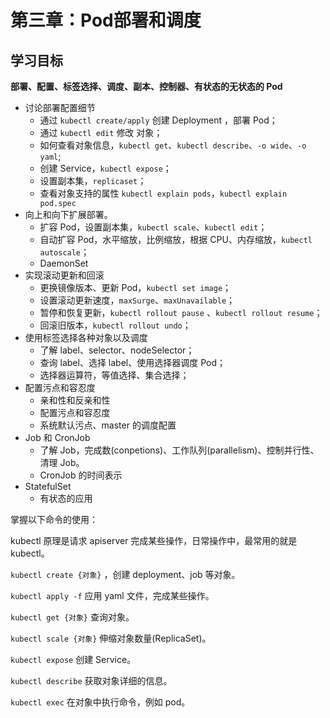 # 第三章：Pod部署和调度

## 学习目标

**部署、配置、标签选择、调度、副本、控制器、有状态的无状态的 Pod**

* 讨论部署配置细节
  * 通过 `kubectl create/apply` 创建 Deployment ，部署 Pod；
  * 通过 `kubectl edit` 修改 对象；
  * 如何查看对象信息，`kubectl get`、`kubectl describe`、`-o wide`、`-o yaml`;
  * 创建 Service，`kubectl expose`；
  * 设置副本集，`replicaset`；
  * 查看对象支持的属性 `kubectl explain pods`，`kubectl explain pod.spec`
* 向上和向下扩展部署。
  * 扩容 Pod，设置副本集，`kubectl scale`、`kubectl edit`；
  * 自动扩容 Pod，水平缩放，比例缩放，根据 CPU、内存缩放，`kubectl autoscale`；
  * DaemonSet
* 实现滚动更新和回滚
  * 更换镜像版本、更新 Pod，`kubectl set image`；
  * 设置滚动更新速度，`maxSurge`、`maxUnavailable`；
  * 暂停和恢复更新，`kubectl rollout pause` 、`kubectl rollout resume`；
  * 回滚旧版本，`kubectl rollout undo`；
* 使用标签选择各种对象以及调度
  * 了解 label、selector、nodeSelector；
  * 查询 label、选择 label、使用选择器调度 Pod；
  * 选择器运算符，等值选择、集合选择；
* 配置污点和容忍度
  * 亲和性和反亲和性
  * 配置污点和容忍度
  * 系统默认污点、master 的调度配置
* Job 和 CronJob
  * 了解 Job，完成数(conpetions)、工作队列(parallelism)、控制并行性、清理 Job。
  * CronJob 的时间表示
* StatefulSet
  * 有状态的应用

掌握以下命令的使用：

kubectl 原理是请求 apiserver 完成某些操作，日常操作中，最常用的就是 kubectl。

`kubectl create {对象}` ，创建 deployment、job 等对象。

`kubectl apply -f` 应用 yaml 文件，完成某些操作。

`kubectl get {对象}` 查询对象。

`kubectl scale {对象}` 伸缩对象数量(ReplicaSet)。

`kubectl expose` 创建 Service。

`kubectl describe` 获取对象详细的信息。

`kubectl exec` 在对象中执行命令，例如 pod。
